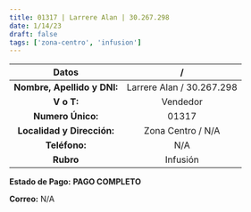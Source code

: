 ```yaml
---
title: 01317 | Larrere Alan | 30.267.298
date: 1/14/23
draft: false
tags: ['zona-centro', 'infusion']
---
```


|          **Datos**          |             /             |
|:---------------------------:|:-------------------------:|
| **Nombre, Apellido y DNI:** | Larrere Alan / 30.267.298 |
|          **V o T:**         |          Vendedor         |
|      **Numero Único:**      |           01317           |
|  **Localidad y Dirección:** |     Zona Centro / N/A     |
|        **Teléfono:**        |            N/A            |
|          **Rubro**          |          Infusión         |

**Estado de Pago:** **PAGO COMPLETO**

**Correo:** N/A
